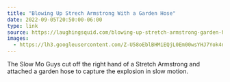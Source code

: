 ```yaml
---
title: "Blowing Up Strech Armstrong With a Garden Hose"
date: 2022-09-05T20:50:00-06:00
type: link
source: https://laughingsquid.com/blowing-up-stretch-armstrong-garden-hose/
images:
  - https://lh3.googleusercontent.com/Z-U58oEblBHMiEQjL0Em00wsYHJ7Yok4nMxFuPUg4OUXzDrBQsGuzWxpbV9zlu8S0rwxw9b8azPKRADLMAlgFcx11XnMeoIBrY5Tlg
---
```


The Slow Mo Guys cut off the right hand of a Stretch Armstrong and attached a garden hose to capture the explosion in slow motion.
